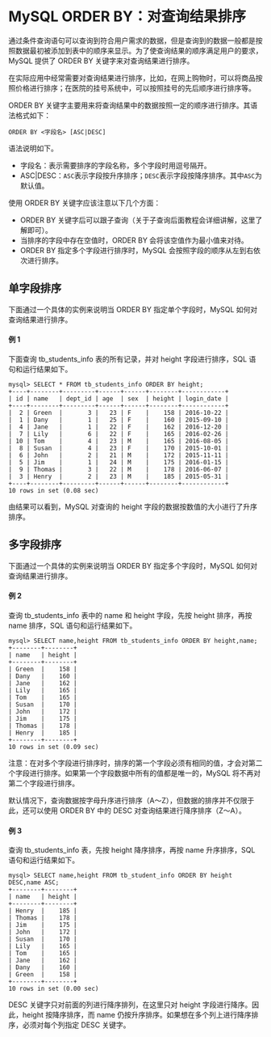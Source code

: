 # MySQL ORDER BY：对查询结果排序



通过条件查询语句可以查询到符合用户需求的数据，但是查询到的数据一般都是按照数据最初被添加到表中的顺序来显示。为了使查询结果的顺序满足用户的要求，MySQL 提供了 ORDER BY 关键字来对查询结果进行排序。

在实际应用中经常需要对查询结果进行排序，比如，在网上购物时，可以将商品按照价格进行排序；在医院的挂号系统中，可以按照挂号的先后顺序进行排序等。

ORDER BY 关键字主要用来将查询结果中的数据按照一定的顺序进行排序。其语法格式如下：

`ORDER BY <字段名> [ASC|DESC]`

语法说明如下。

- 字段名：表示需要排序的字段名称，多个字段时用逗号隔开。
- ASC|DESC：`ASC`表示字段按升序排序；`DESC`表示字段按降序排序。其中`ASC`为默认值。


使用 ORDER BY 关键字应该注意以下几个方面：

- ORDER BY 关键字后可以跟子查询（关于子查询后面教程会详细讲解，这里了解即可）。
- 当排序的字段中存在空值时，ORDER BY 会将该空值作为最小值来对待。
- ORDER BY 指定多个字段进行排序时，MySQL 会按照字段的顺序从左到右依次进行排序。



## 单字段排序

下面通过一个具体的实例来说明当 ORDER BY 指定单个字段时，MySQL 如何对查询结果进行排序。

#### 例 1

下面查询 tb_students_info 表的所有记录，并对 height 字段进行排序，SQL 语句和运行结果如下。

```mysql
mysql> SELECT * FROM tb_students_info ORDER BY height;
+----+--------+---------+------+------+--------+------------+
| id | name   | dept_id | age  | sex  | height | login_date |
+----+--------+---------+------+------+--------+------------+
|  2 | Green  |       3 |   23 | F    |    158 | 2016-10-22 |
|  1 | Dany   |       1 |   25 | F    |    160 | 2015-09-10 |
|  4 | Jane   |       1 |   22 | F    |    162 | 2016-12-20 |
|  7 | Lily   |       6 |   22 | F    |    165 | 2016-02-26 |
| 10 | Tom    |       4 |   23 | M    |    165 | 2016-08-05 |
|  8 | Susan  |       4 |   23 | F    |    170 | 2015-10-01 |
|  6 | John   |       2 |   21 | M    |    172 | 2015-11-11 |
|  5 | Jim    |       1 |   24 | M    |    175 | 2016-01-15 |
|  9 | Thomas |       3 |   22 | M    |    178 | 2016-06-07 |
|  3 | Henry  |       2 |   23 | M    |    185 | 2015-05-31 |
+----+--------+---------+------+------+--------+------------+
10 rows in set (0.08 sec)
```

由结果可以看到，MySQL 对查询的 height 字段的数据按数值的大小进行了升序排序。



## 多字段排序

下面通过一个具体的实例来说明当 ORDER BY 指定多个字段时，MySQL 如何对查询结果进行排序。

#### 例 2

查询 tb_students_info 表中的 name 和 height 字段，先按 height 排序，再按 name 排序，SQL 语句和运行结果如下。

```
mysql> SELECT name,height FROM tb_students_info ORDER BY height,name;
+--------+--------+
| name   | height |
+--------+--------+
| Green  |    158 |
| Dany   |    160 |
| Jane   |    162 |
| Lily   |    165 |
| Tom    |    165 |
| Susan  |    170 |
| John   |    172 |
| Jim    |    175 |
| Thomas |    178 |
| Henry  |    185 |
+--------+--------+
10 rows in set (0.09 sec)
```

注意：在对多个字段进行排序时，排序的第一个字段必须有相同的值，才会对第二个字段进行排序。如果第一个字段数据中所有的值都是唯一的，MySQL 将不再对第二个字段进行排序。

默认情况下，查询数据按字母升序进行排序（A～Z），但数据的排序并不仅限于此，还可以使用 ORDER BY 中的 DESC 对查询结果进行降序排序（Z～A）。

#### 例 3

查询 tb_students_info 表，先按 height 降序排序，再按 name 升序排序，SQL 语句和运行结果如下。

```
mysql> SELECT name,height FROM tb_student_info ORDER BY height DESC,name ASC;
+--------+--------+
| name   | height |
+--------+--------+
| Henry  |    185 |
| Thomas |    178 |
| Jim    |    175 |
| John   |    172 |
| Susan  |    170 |
| Lily   |    165 |
| Tom    |    165 |
| Jane   |    162 |
| Dany   |    160 |
| Green  |    158 |
+--------+--------+
10 rows in set (0.00 sec)
```

DESC 关键字只对前面的列进行降序排列，在这里只对 height 字段进行降序。因此，height 按降序排序，而 name 仍按升序排序。如果想在多个列上进行降序排序，必须对每个列指定 DESC 关键字。